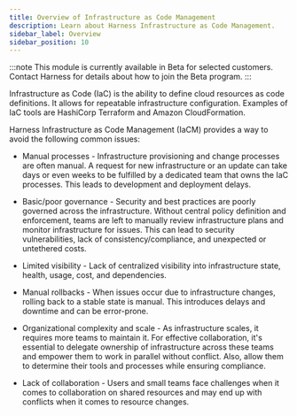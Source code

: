 ```yaml
---
title: Overview of Infrastructure as Code Management
description: Learn about Harness Infrastructure as Code Management.
sidebar_label: Overview
sidebar_position: 10
---
```


:::note
This module is currently available in Beta for selected customers. Contact Harness for details about how to join the Beta program. 
:::

Infrastructure as Code (IaC) is the ability to define cloud resources as code definitions. It allows for repeatable infrastructure configuration. Examples of IaC tools are HashiCorp Terraform and Amazon CloudFormation.

Harness Infrastructure as Code Management (IaCM) provides a way to avoid the following common issues:

* Manual processes - Infrastructure provisioning and change processes are often manual. A request for new infrastructure or an update can take days or even weeks to be fulfilled by a dedicated team that owns the IaC processes. This leads to development and deployment delays.

* Basic/poor governance - Security and best practices are poorly governed across the infrastructure. Without central policy definition and enforcement, teams are left to manually review infrastructure plans and monitor infrastructure for issues. This can lead to security vulnerabilities, lack of consistency/compliance, and unexpected or untethered costs.

* Limited visibility - Lack of centralized visibility into infrastructure state, health, usage, cost, and dependencies.

* Manual rollbacks - When issues occur due to infrastructure changes, rolling back to a stable state is manual. This introduces delays and downtime and can be error-prone.

* Organizational complexity and scale - As infrastructure scales, it requires more teams to maintain it. For effective collaboration, it's essential to delegate ownership of infrastructure across these teams and empower them to work in parallel without conflict.  Also, allow them to determine their tools and processes while ensuring compliance.

* Lack of collaboration - Users and small teams face challenges when it comes to collaboration on shared resources and may end up with conflicts when it comes to resource changes. 



